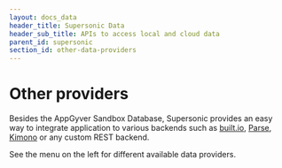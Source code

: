 ```yaml
---
layout: docs_data
header_title: Supersonic Data
header_sub_title: APIs to access local and cloud data
parent_id: supersonic
section_id: other-data-providers
---
```


# Other providers

Besides the AppGyver Sandbox Database, Supersonic provides an easy way to integrate application to various backends such as [built.io](https://www.built.io/), [Parse](https://www.parse.com/), [Kimono](https://www.kimonolabs.com/) or any custom REST backend.

See the menu on the left for different available data providers.
